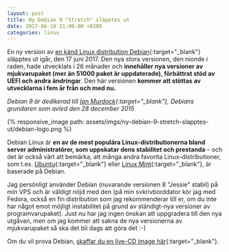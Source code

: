 ```yaml
---
layout: post
title: Ny Debian 9 "Stretch" släpptes ut
date: 2017-06-18 21:00:00 +0200
categories: linux
---
```


En ny version av [en känd Linux distribution Debian](https://www.debian.org/){:target="_blank"} släpptes ut igår, den 17 juni 2017. Den nya stora versionen, den nionde i raden, hade utvecklats i 26 månader och **innehåller nya versioner av mjukvarupaket (mer än 51000 paket är uppdaterade), förbättrat stöd av UEFI och andra ändringar**. Den här versionen **kommer att stöttas av utvecklarna i fem år från och med nu.**

*Debian 9 är dedikerad till [Ian Murdock](https://sv.wikipedia.org/wiki/Ian_Murdock){:target="_blank"}, Debians grundaren som avled den 28 december 2015*

{% responsive_image path: assets/imgs/ny-debian-9-stretch-slapptes-ut/debian-logo.png %}

Debian Linux är **en av de mest populära Linux-distributionerna bland server administratörer, som uppskatar dens stabilitet och prestanda** – och det är också värt att bemärka, att många andra favorita Linux-distributioner, som t.ex. [Ubuntu](https://www.ubuntu.com/){:target="_blank"} eller [Linux Mint](https://www.linuxmint.com/){:target="_blank"}, är baserade på Debian. 

Jag persönligt använder Debian (nuvarande versionen 8 "Jessie" stabil) på min VPS och är väldigt nöjd med den (på min svkrivborddator kör jag med Fedora, också en fin distribution som jag rekommenderar till er, om du inte har något emot möjligt instabilitet på grund av ständigt-nya versioner av programvarupaket). Just nu har jag ingen önskan att uppgradera till den nya utgåvan, men om jag kommer att sakna de nya versionerna av mjukvarupaket så ska det bli dags att göra det :-)

Om du vil prova Debian, [skaffar du en live-CD image här](https://www.debian.org/CD/live/){:target="_blank"}.